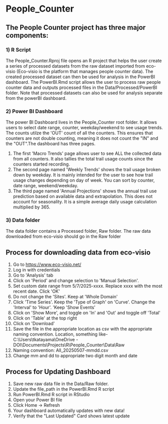 # People_Counter

## The People Counter project has three major components:
### 1) R Script
The People_Counter.Rproj file opens an R project that helps the user create a series of processed datasets from the raw dataset imported from eco-visio (Eco-visio is the platform that manages people counter data). The created processed dataset can then be used for analysis in the PowerBI dashboard. The PowerBI.Rmd script allows the user to process raw people counter data and outputs processed files in the Data/Processed/PowerBI folder. Note that processed datasets can also be used for analysis separate from the powerBI dashboard.

### 2) Power BI Dashboard
The power BI Dashboard lives in the People_Counter root folder. It allows users to select date range, counter, weekday/weekend to see usage trends. The counts utilze the 'OUT' count of all the counters. This ensures that counters are not double counting, meaning it does not count the "IN" and the "OUT".The dashboard has three pages.

1) The first 'Macro Trends' page allows user to see ALL the collected data from all counters. It also tallies the total trail usage counts since the counters started recording.
2) The second page named 'Weekly Trends' shows the trail usage broken down by weekday. It is mainly intended for the user to see how trail usage changes depending on day of week. You can sort by counter, date range, weekend/weekday.
3) The third page named 'Annual Projections' shows the annual trail use prediction based on available data and extrapolation. This does not account for seasonality. It is a simple average daily usage calculation multiplied by 365.

### 3) Data folder
The data folder contains a Processed folder, Raw folder. The raw data downloaded from eco-visio should go in the Raw folder

## Process for downloading data from eco-visio
1) Go to https://www.eco-visio.net/
2) Log in with credentials
3) Go to 'Analysis' tab
4) Click on 'Period' and change selection to 'Manual Selection'.
5) Set custom date range from 5/7/2025-xxxx. Replace xxxx with the most recent date. Click 'OK'
6) Do not change the 'Sites'. Keep at 'Whole Domain'
7) Click 'Time Series'. Keep the 'Type of Graph' on 'Curve'. Change the 'Interval' to 'Hour'. 'Keep 'Show Events'
8) Click on 'Show More', and toggle on 'In' and 'Out' and toggle off 'Total'
9) Click on 'Table' at the top right
10) Click on 'Download'
11) Save the file in the appropriate location as csv with the appropriate naming convention. Location, something like- C:\Users\tkatayama\OneDrive - DOI\Documents\Projects\R\People_Counter\Data\Raw
12) Naming convention: All_20250507-mmdd.csv
13) Change mm and dd to appropriate two digit month and date

## Process for Updating Dashboard
1) Save new raw data file in the Data/Raw folder.
2) Update the file_path in the PowerBI.Rmd R script
3) Run PowerBI.Rmd R script in RStudio
4) Open your Power BI file
5) Click Home -> Refresh
6) Your dashboard automatically updates with new data!
7) Verify that the "Last Updated" Card shows latest update
